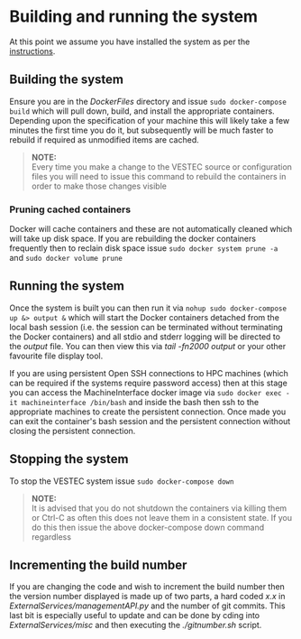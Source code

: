 # Building and running the system

At this point we assume you have installed the system as per the [instructions](https://github.com/VESTEC-EU/vestec-system/blob/main/Docs/install.md). 

## Building the system

Ensure you are in the _DockerFiles_ directory and issue `sudo docker-compose build` which will pull down, build, and install the appropriate containers. Depending upon the specification of your machine this will likely take a few minutes the first time you do it, but subsequently will be much faster to rebuild if required as unmodified items are cached.

>**NOTE:**  
> Every time you make a change to the VESTEC source or configuration files you will need to issue this command to rebuild the containers in order to make those changes visible

### Pruning cached containers

Docker will cache containers and these are not automatically cleaned which will take up disk space. If you are rebuilding the docker containers frequently then to reclain disk space issue `sudo docker system prune -a` and `sudo docker volume prune`

## Running the system

Once the system is built you can then run it via `nohup sudo docker-compose up &> output &` which will start the Docker containers detached from the local bash session (i.e. the session can be terminated without terminating the Docker containers) and all stdio and stderr logging will be directed to the _output_ file. You can then view this via _tail -fn2000 output_ or your other favourite file display tool.

If you are using persistent Open SSH connections to HPC machines (which can be required if the systems require password access) then at this stage you can access the MachineInterface docker image via `sudo docker exec -it machineinterface /bin/bash` and inside the bash then ssh to the appropriate machines to create the persistent connection. Once made you can exit the container's bash session and the persistent connection without closing the persistent connection. 

## Stopping the system

To stop the VESTEC system issue `sudo docker-compose down`

>**NOTE:**  
> It is advised that you do not shutdown the containers via killing them or Ctrl-C as often this does not leave them in a consistent state. If you do this then issue the above docker-compose down command regardless

## Incrementing the build number

If you are changing the code and wish to increment the build number then the version number displayed is made up of two parts, a hard coded _x.x_ in _ExternalServices/managementAPI.py_ and the number of git commits. This last bit is especially useful to update and can be done by cding into _ExternalServices/misc_ and then executing the _./gitnumber.sh_ script.
